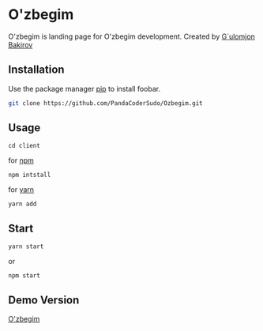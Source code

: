 # O'zbegim

O'zbegim is landing page for O'zbegim development.
Created by [G`ulomjon Bakirov](https://t.me/bak1roff)

## Installation

Use the package manager [pip](https://pip.pypa.io/en/stable/) to install foobar.

```bash
git clone https://github.com/PandaCoderSudo/Ozbegim.git
```

## Usage

```
cd client
```

for [npm](https://docs.npmjs.com/)

```
npm intstall
```

for [yarn](https://yarnpkg.com/)

```
yarn add
```

## Start

```
yarn start
```

or

```
npm start
```

## Demo Version
[O'zbegim](https://ozbegim.netlify.app/)
